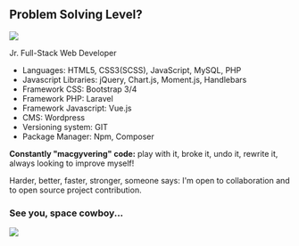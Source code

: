 ## Problem Solving Level?
<img src="https://i.imgur.com/wdXAurf.gif">

<p>Jr. Full-Stack Web Developer</p>

<ul>
  <li>Languages: HTML5, CSS3(SCSS), JavaScript, MySQL, PHP</li>
  <li>Javascript Libraries: jQuery, Chart.js, Moment.js, Handlebars</li>
  <li>Framework CSS: Bootstrap 3/4</li>
  <li>Framework PHP: Laravel</li>
  <li>Framework Javascript: Vue.js</li>
  <li>CMS: Wordpress</li>
  <li>Versioning system: GIT</li>
  <li>Package Manager: Npm, Composer</li>
</ul>

<p><strong>Constantly "macgyvering" code:</strong> play with it, broke it, undo it, rewrite it, always looking to improve myself!</p>

<p>Harder, better, faster, stronger, someone says: I'm open to collaboration and to open source project contribution.</p>

<h3>See you, space cowboy...</h3>

<img src="https://i.makeagif.com/media/2-09-2018/rGfEOo.gif">
